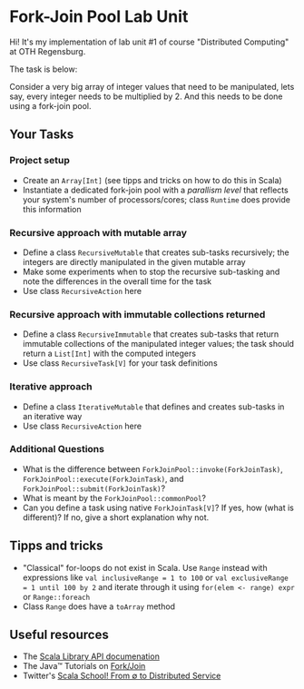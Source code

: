 # Fork-Join Pool Lab Unit

Hi! It's my implementation of lab unit #1 of course "Distributed Computing" at OTH Regensburg.

The task is below:

Consider a very big array of integer values that need to be manipulated,
lets say, every integer needs to be multiplied by 2. And this needs to be done using a fork-join pool.

## Your Tasks

### Project setup

- Create an `Array[Int]` (see tipps and tricks on how to do this in Scala)
- Instantiate a dedicated fork-join pool with a *parallism level* that reflects your system's number of processors/cores; class `Runtime` does provide this information

### Recursive approach with mutable array

- Define a class `RecursiveMutable` that creates sub-tasks recursively; the integers are directly manipulated in the given mutable array
- Make some experiments when to stop the recursive sub-tasking and note the differences in the overall time for the task
- Use class `RecursiveAction` here

### Recursive approach with immutable collections returned

- Define a class `RecursiveImmutable` that creates sub-tasks that return immutable collections of the manipulated integer values; the task should return a `List[Int]` with the computed integers
- Use class `RecursiveTask[V]` for your task definitions

### Iterative approach

- Define a class `IterativeMutable` that defines and creates sub-tasks in an iterative way
- Use class `RecursiveAction` here


### Additional Questions

- What is the difference between `ForkJoinPool::invoke(ForkJoinTask)`, `ForkJoinPool::execute(ForkJoinTask)`, and `ForkJoinPool::submit(ForkJoinTask)`?
- What is meant by the `ForkJoinPool::commonPool`?
- Can you define a task using native `ForkJoinTask[V]`? If yes, how (what is different)? If no, give a short explanation why not.


## Tipps and tricks

- "Classical" for-loops do not exist in Scala. Use `Range` instead with expressions like `val inclusiveRange = 1 to 100` or `val exclusiveRange = 1 until 100 by 2` and iterate through it using `for(elem <- range) expr` or `Range::foreach`
- Class `Range` does have a `toArray` method

## Useful resources

- The [Scala Library API documenation](https://www.scala-lang.org/api/2.13.6/)
- The Java™ Tutorials on [Fork/Join](https://docs.oracle.com/javase/tutorial/essential/concurrency/forkjoin.html)
- Twitter's [Scala School! From ∅ to Distributed Service](https://twitter.github.io/scala_school/)
